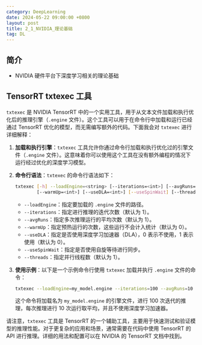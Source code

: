 ```yaml
---
category: DeepLearning
date: 2024-05-22 09:00:00 +0800
layout: post
title: 2_1_NVIDIA_理论基础
tag: DL
---
```

## 简介

+ NVIDIA 硬件平台下深度学习相关的理论基础

## TensorRT txtexec 工具

`txtexec` 是 NVIDIA TensorRT 中的一个实用工具，用于从文本文件加载和执行优化后的推理引擎（`.engine` 文件）。这个工具可以用于在命令行中加载和运行已经通过 TensorRT 优化的模型，而无需编写额外的代码。下面我会对 `txtexec` 进行详细解释：

1. **加载和执行引擎**：`txtexec` 工具允许你通过命令行加载和执行优化过的引擎文件（`.engine` 文件）。这意味着你可以使用这个工具在没有额外编程的情况下运行经过优化的深度学习模型。

2. **命令行语法**：`txtexec` 的命令行语法如下：

   ```bash
   txtexec [-h] --loadEngine=<string> [--iterations=<int>] [--avgRuns=<int>]
           [--warmUp=<int>] [--useDLA=<int>] [--useSpinWait] [--threads=<int>]
   ```

   - `--loadEngine`：指定要加载的 `.engine` 文件的路径。
   - `--iterations`：指定进行推理的迭代次数（默认为 1）。
   - `--avgRuns`：指定多次推理运行的平均次数（默认为 1）。
   - `--warmUp`：指定预热运行的次数，这些运行不会计入统计（默认为 0）。
   - `--useDLA`：指定是否使用深度学习加速器（DLA），0 表示不使用，1 表示使用（默认为 0）。
   - `--useSpinWait`：指定是否使用自旋等待进行同步。
   - `--threads`：指定并行线程数（默认为 1）。

3. **使用示例**：以下是一个示例命令行使用 `txtexec` 加载并执行 `.engine` 文件的命令：

   ```bash
   txtexec --loadEngine=my_model.engine --iterations=100 --avgRuns=10 --useDLA=0
   ```

   这个命令将加载名为 `my_model.engine` 的引擎文件，进行 100 次迭代的推理，每次推理进行 10 次运行取平均，并且不使用深度学习加速器。

请注意，`txtexec` 工具是 TensorRT 的一个辅助工具，主要用于快速测试和验证模型的推理性能。对于更复杂的应用和场景，通常需要在代码中使用 TensorRT 的 API 进行推理。详细的用法和配置可以在 NVIDIA 的 TensorRT 文档中找到。